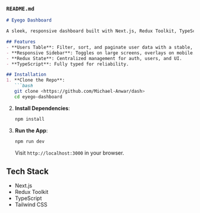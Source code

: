 
### **`README.md`**
```markdown
# Eyego Dashboard

A sleek, responsive dashboard built with Next.js, Redux Toolkit, TypeScript, and Tailwind CSS.

## Features
- **Users Table**: Filter, sort, and paginate user data with a stable, mobile-friendly layout.
- **Responsive Sidebar**: Toggles on large screens, overlays on mobile.
- **Redux State**: Centralized management for auth, users, and UI.
- **TypeScript**: Fully typed for reliability.

## Installation
1. **Clone the Repo**:
   ```bash
   git clone <https://github.com/Michael-Anwar/dash>
   cd eyego-dashboard
   ```
2. **Install Dependencies**:
   ```bash
   npm install
   ```
3. **Run the App**:
   ```bash
   npm run dev
   ```
   Visit `http://localhost:3000` in your browser.

## Tech Stack
- Next.js
- Redux Toolkit
- TypeScript
- Tailwind CSS


